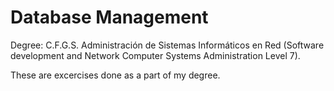 # Database Management
Degree: C.F.G.S. Administración de Sistemas Informáticos en Red (Software development and Network Computer Systems Administration Level 7).

These are excercises done as a part of my degree.
